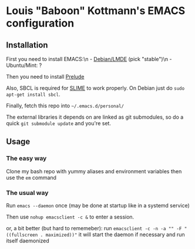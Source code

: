 # Louis "Baboon" Kottmann's EMACS configuration

## Installation

First you need to install EMACS:\n
    - [Debian/LMDE](http://emacs.naquadah.org/) (pick "stable")\n
    - Ubuntu/Mint: ?

Then you need to install [Prelude](https://github.com/bbatsov/prelude)

Also, SBCL is required for [SLIME](http://www.cliki.net/SLIME%20Features) to work properly. On Debian just do `sudo apt-get install sbcl`.

Finally, fetch this repo into `~/.emacs.d/personal/`

The external libraries it depends on are linked as git submodules, so do a quick `git submodule update` and you're set.

## Usage

### The easy way

Clone my bash repo with yummy aliases and environment variables then use the `em` command

### The usual way

Run `emacs --daemon` once (may be done at startup like in a systemd service)

Then use `nohup emacsclient -c &` to enter a session.

or, a bit better (but hard to rememeber): run `emacsclient -c -n -a "" -F "((fullscreen . maximized))"` it will start the daemon if necessary and run itself daemonized
